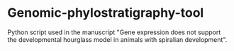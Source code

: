# Genomic-phylostratigraphy-tool
Python script used in the manuscript "Gene expression does not support the developmental hourglass model in animals with spiralian development".
